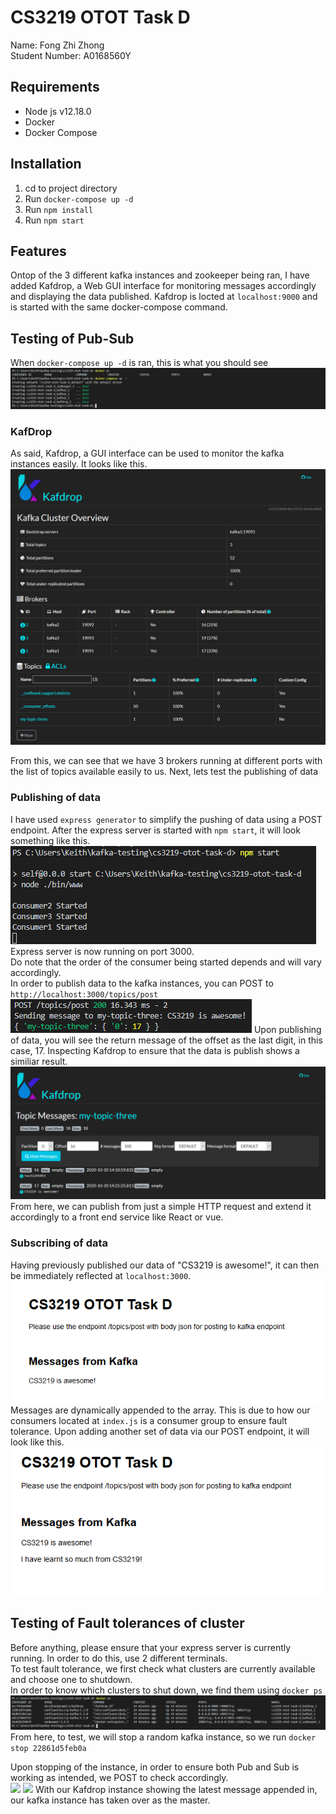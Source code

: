 # CS3219 OTOT Task D

Name: Fong Zhi Zhong\
Student Number: A0168560Y

## Requirements
- Node js v12.18.0
- Docker
- Docker Compose

## Installation
1. cd to project directory
2. Run ```docker-compose up -d```
3. Run ```npm install```
4. Run ```npm start```

## Features
Ontop of the 3 different kafka instances and zookeeper being ran, I have added Kafdrop, a Web GUI interface for monitoring messages accordingly and displaying the data published.
Kafdrop is locted at ```localhost:9000``` and is started with the same docker-compose command.

## Testing of Pub-Sub
When ```docker-compose up -d``` is ran, this is what you should see
![](./screenshots/1.png)

### KafDrop
As said, Kafdrop, a GUI interface can be used to monitor the kafka instances easily. It looks like this.
![](./screenshots/2.png)

From this, we can see that we have 3 brokers running at different ports with the list of topics available easily to us. Next, lets test the publishing of data

### Publishing of data
I have used ```express generator``` to simplify the pushing of data using a POST endpoint. After the express server is started with ```npm start```, it will look something like this.\
![](./screenshots/3.png)\
Express server is now running on port 3000.\
Do note that the order of the consumer being started depends and will vary accordingly.\
In order to publish data to the kafka instances, you can POST to ```http://localhost:3000/topics/post```
![](./screenshots/4.png)
Upon publishing of data, you will see the return message of the offset as the last digit, in this case, 17. Inspecting Kafdrop to ensure that the data is publish shows a similiar result.
![](./screenshots/5.png)
From here, we can publish from just a simple HTTP request and extend it accordingly to a front end service like React or vue.

### Subscribing of data
Having previously published our data of "CS3219 is awesome!", it can then be immediately reflected at ```localhost:3000```.\
![](./screenshots/6.png)
Messages are dynamically appended to the array. This is due to how our consumers located at ```index.js``` is a consumer group to ensure fault tolerance. Upon adding another set of data via our POST endpoint, it will look like this.
![](./screenshots/7.png)

## Testing of Fault tolerances of cluster
Before anything, please ensure that your express server is currently running. In order to do this, use 2 different terminals. \
To test fault tolerance, we first check what clusters are currently available and choose one to shutdown. \
In order to know which clusters to shut down, we find them using ```docker ps```
![](./screenshots/8.png)
From here, to test, we will stop a random kafka instance, so we run 
```docker stop 22861d5feb0a```

Upon stopping of the instance, in order to ensure both Pub and Sub is working as intended, we POST to check accordingly.\
![](./screenshots/9.png)
![](./screenshots/10.png)
With our Kafdrop instance showing the latest message appended in, our kafka instance has taken over as the master.
